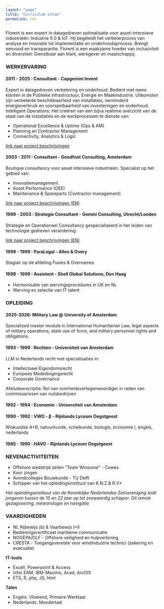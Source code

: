 ```yaml
---
layout: "page"
title: "Curriculum vitae"
permalink: /nl
---
```


Florent is een expert in datagedreven optimalisatie voor asset-intensieve industrieën: Industrie X.0 & IoT. Hij begeleidt het verbeterproces van analyse en innovatie tot implementatie en onderhoudsprocess. Brengt eenvoud en transparantie. Florent is een waakzame hoeder van inclusiviteit en diversiteit: Dienstbaar aan klant, werkgever en maatschappij.

### WERKERVARING

#### 2011 - 2025 : Consultant - Capgemini Invent

Expert in datagedreven verbetering en onderhoud. Bedient met name klanten in de Publieke infrastructuur, Energie en Maakindustrie. Uitkomsten zijn verbeterde beschikbaarheid van installaties, verminderd energieverbruik en voorspelbaarheid van investeringen en onderhoud. Intelligent Operations: Het creëren van een bijna realtime overzicht van de staat van de installaties en de werkprocessen te dienste van:

- Operational Excellence & Uptime (Ops & AM)
- Planning en Contractor Management
- Connectivity, Analytics & Logic

[link naar project beschrijvingen](https://fprisse.github.io/projects_invent_nl)

#### 2003 - 2011 : Consultant - Goodfoot Consulting, Amsterdam

Boutique consultancy voor asset intensieve industrieën.  Specialist op het gebied van:

- Innovatiemanagement
- Asset Performance (OEE)
- Maintenance & Spareparts (Contractor management)

[link naar project beschrijvingen (EN)](https://fprisse.github.io/projects_goodfoot)

#### 1999 - 2003 : Strategie Consultant - Gemini Consulting, Utrecht/Londen

Strategie en Operationeel Consultancy gespecialiseerd in het leiden van technologie gedreven verandering.

[link naar project beschrijvingen (EN)](https://fprisse.github.io/projects_gemini)

#### 1999 - 1999 : ParaLegal - Allen & Overy

Stagiair op de afdeling Fusies & Overnames

#### 1998 - 1999 : Assistent - Shell Global Solutions, Den Haag

- Harmonisatie van wervingsprocedures in UK en NL
- Werving en selectie van IT talent

### OPLEIDING

#### 2025-2026: Military Law @ University of Amsterdam
Specialized master module in International Humanitarian Law, legal aspects of military operations, state use of force, and military personnel rights and obligations.

#### 1993 - 1999 : Rechten - Universiteit van Amsterdam

LLM in Nederlands recht met specialisaties in:

- Intellectueel Eigendomsrecht
- Europees Mededingingsrecht
- Corporate Governance

Afstudeerscriptie: Rol van overheidsvertegenwoordiger in raden van commissarissen van nutsbedrijven

#### 1992 - 1994 : Economie - Universiteit van Amsterdam

#### 1990 - 1992 : VWO - β - Rijnlands Lyceum Oegstgeest

Wiskundse A+B, natuurkunde, scheikunde, biologie, economie I, engels, nederlands

#### 1985 - 1990 : HAVO - Rijnlands Lyceum Oegstgeest

### NEVENACTIVITEITEN
- Offshore wedstrijd zeilen "Team Winsome" - Cowes
- Koor zingen
- Avondcolleges Bouwkunde - TU Delft
- Schipper van het opleidingsinstituut van K.N.Z.& R.V*

*Het opleidingsinstituut van de Koninklijke Nederlandse Zeilvereniging leidt jongeren tussen de 15 en 22 jaar op tot zeewaardig schipper. Dit omvat gezagvoering, meteorologie en navigatie*

### VAARDIGHEDEN

- NL Rijbewijs (b) & Vaarbewijs I+II
- Bedieningscertificaat maritieme communicatie
- NOGEPA/OLF - Offshore veiligheid en hulpverlening
- CRESTA - Toegangsvereiste voor windindustrie technici (zekering en evacuatie)

**IT-tools**

- Excell, Powerpoint & Access
- Infor EAM, IBM-Maximo, Acad, ArcGIS
- ETS, R, php, JS, html

**Talen**

- Engels: Vloeiend, Primaire Werktaal
- Nederlands: Moedertaal
